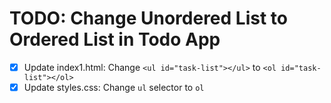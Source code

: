 # TODO: Change Unordered List to Ordered List in Todo App

- [x] Update index1.html: Change `<ul id="task-list"></ul>` to `<ol id="task-list"></ol>`
- [x] Update styles.css: Change `ul` selector to `ol`
